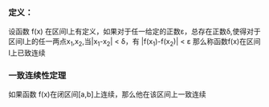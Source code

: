 ### 定义：
设函数 f(x) 在区间I上有定义，如果对于任一给定的正数ε，总存在正数δ,使得对于区间I上的任一两点x<sub>1</sub>,x<sub>2</sub>,当|x<sub>1</sub>-x<sub>2</sub>| < δ，有
				|f(x<sub>1</sub>)-f(x<sub>2</sub>)| < ε
那么称函数f(x)在区间I上已致连续

### 一致连续性定理
如果函数 f(x)在闭区间[a,b]上连续，那么他在该区间上一致连续
